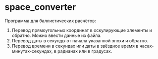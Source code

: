 # space_converter

Программа для баллистических расчётов:
1. Перевод прямоугольных координат в оскулирующие элементы и обратно. Можно ввести данные из файла.
2. Перевод даты в секунды от начала указанной эпохи и обратно.
3. Перевод времени в секундах или даты в звёздное время в часах-минутах-секундах, в радианах или в градусах.